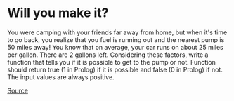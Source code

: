 # Will you make it?

You were camping with your friends far away from home, but when
it's time to go back, you realize that you fuel is running out
and the nearest pump is 50 miles away! You know that on average,
your car runs on about 25 miles per gallon. There are 2 gallons left.
Considering these factors, write a function that tells you if it is
possible to get to the pump or not. Function should return true
(1 in Prolog) if it is possible and false (0 in Prolog) if not.
The input values are always positive.

[Source](https://www.codewars.com/kata/5861d28f124b35723e00005e)